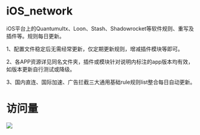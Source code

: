 # iOS_network
iOS平台上的Quantumultx、Loon、Stash、Shadowrocket等软件规则、重写及插件等。规则每日更新。

1、配置文件稳定后无需经常更新，仅定期更新规则，增减插件模块等即可。

2、各APP资源详见同名文件夹，插件或模块针对说明内标注的app版本均有效，如版本更新自行测试或降级。

3、国内直连、国际加速、广告拦截三大通用基础rule规则list整合每日自动更新。

# 访问量
![](http://profile-counter.glitch.me/elnfnoosm-iOS_network/count.svg)

